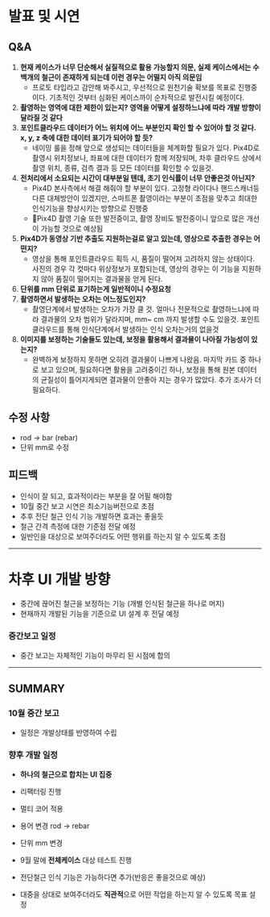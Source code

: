 # 발표 및 시연
## Q&A

1. **현재 케이스가 너무 단순해서 실질적으로 활용 가능할지 의문, 실제 케이스에서는 수백개의 철근이 존재하게 되는데 이런 경우는 어떨지 아직 의문임**
     - 프로토 타입라고 감안해 봐주시고, 우선적으로 원천기술 확보를 목표로 진행중이다. 기초적인 것부터 심화된 케이스까이 순차적으로 발전시킬 예정이다.
2. **촬영하는 영역에 대한 제한이 있는지? 영역을 어떻게 설정하느냐에 따라 개발 방향이 달라질 것 같다**
3. **포인트클라우드 데이터가 어느 위치에 어느 부분인지 확인 할 수 있어야 할 것 같다. x, y, z 축에 대한 데이터 표기가 되어야 할 듯?**
	- 네이밍 룰을 정해 앞으로 생성되는 데이터들을 체계화할 필요가 있다. Pix4D로 촬영시 위치정보나, 좌표에 대한 데이터가 함께 저장되며, 차후 클라우드 상에서 촬영 위치, 종류, 검측 결과 등 모든 데이터를 확인할 수 있을것.
4. **전처리에서 소요되는 시간이 대부분일 텐데, 초기 인식률이 너무 안좋은것 아닌지?**
	- Pix4D 본사측에서 해결 해줘야 할 부분이 있다. 고정형 라이다나 핸드스캐너등 다른 대체방안이 있겠지만, 스마트폰 촬영이라는 부분이 초점을 맞추고 최대한 인식기능을 향상시키는 방향으로 진행중 
	- Pix4D 촬영 기술 또한 발전중이고, 촬영 장비도 발전중이니 앞으로 많은 개선이 가능할 것으로 예상됨
5. **Pix4D가 동영상 기반 추출도 지원하는걸로 알고 있는데, 영상으로 추출한 경우는 어떤지?**
	 - 영상을 통해 포인트클라우드 획득 시, 품질이 떨어져 고려하지 않는 상태이다. 사진의 경우 각 컷마다 위상정보가 포함되는데, 영상의 경우는 이 기능을 지원하지 않아 품질이 떨어지는 결과물을 얻게 된다.
6. **단위를 mm 단위로 표기하는게 일반적이니 수정요청** 
7.  **촬영하면서 발생하는 오차는 어느정도인지?**
	- 촬영단계에서 발생하는 오차가 가장 클 것. 얼마나 전문적으로 촬영하느냐에 따라 결과물의 오차 범위가 달라지며, mm~ cm 까지 발생할 수도 있을것. 포인트 클라우드를 통해 인식단계에서 발생하는 인식 오차는거의 없을것
8. **이미지를 보정하는 기술들도 있는데, 보정을 활용해서 결과물이 나아질 가능성이 있는지?**
	- 완벽하게 보정하지 못하면 오히려 결과물이 나쁘게 나왔음. 마지막 카드 중 하나로 보고 있으며, 필요하다면 활용을 고려중이긴 하나, 보정을 통해 원본 데이터의 균질성이 틀어지게되면 결과물이 안좋아 지는 경우가 많았다. 추가 조사가 더 필요하다.


## 수정 사항

- rod -> bar (rebar) 
- 단위 mm로 수정 


## 피드백 

- 인식이 잘 되고, 효과적이라는 부분을 잘 어필 해야함
- 10월 중간 보고 시연은 최소기능버전으로 초점
- 추후 전단 철근 인식 기능 개발하면 효과는 좋을듯
- 철근 간격 측정에 대한 기준점 전달 예정
- 일반인을 대상으로 보여주더라도 어떤 행위를 하는지 알 수 있도록 초점

---

# 차후 UI 개발 방향

- 중간에 끊어진 철근을 보정하는 기능 (개별 인식된 철근을 하나로 머지)
- 현재까지 개발된 기능을 기준으로 UI 설계 후 전달 예정
### 중간보고 일정
- 중간 보고는 자체적인 기능이 마무리 된 시점에 합의


---

## SUMMARY
### 10월 중간 보고
- 일정은 개발상태를 반영하여 수립

### 향후 개발 일정 
- **하나의 철근으로 합치는 UI 집중**
- 리팩터링 진행 
- 멀티 코어 적용 
- 용어 변경 rod -> rebar
- 단위 mm 변경
- 9월 말에 **전체케이스** 대상 테스트 진행 

- 전단철근 인식 기능은 가능하다면 추가(반응은 좋을것으로 예상)
- 대중을 상대로 보여주더라도 **직관적**으로 어떤 작업을 하는지 알 수 있도록 목표 설정 
